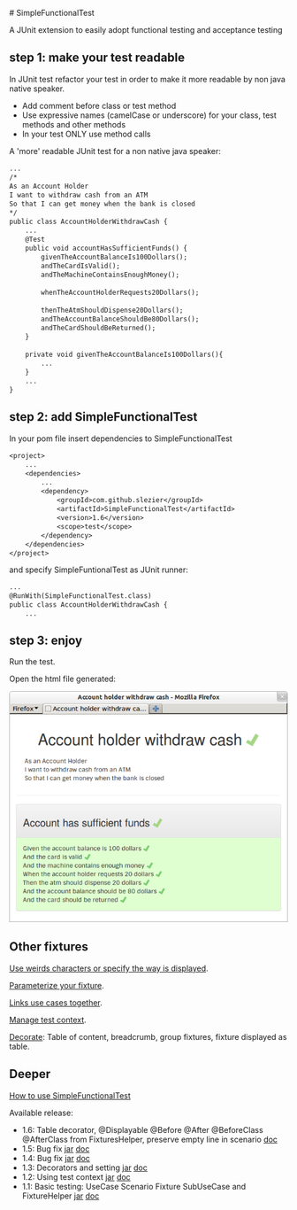 # SimpleFunctionalTest

A JUnit extension to easily adopt functional testing and acceptance testing

## step 1: make your test readable

In JUnit test refactor your test in order to make it more readable by non java native speaker.

* Add comment before class or test method
* Use expressive names (camelCase or underscore) for your class, test methods and other methods
* In your test ONLY use method calls

A 'more' readable JUnit test for a non native java speaker:

	...
	/*
	As an Account Holder
	I want to withdraw cash from an ATM
	So that I can get money when the bank is closed
	*/
	public class AccountHolderWithdrawCash {
		...
		@Test
		public void accountHasSufficientFunds() {
			givenTheAccountBalanceIs100Dollars();
			andTheCardIsValid();
			andTheMachineContainsEnoughMoney();

			whenTheAccountHolderRequests20Dollars();

			thenTheAtmShouldDispense20Dollars();
			andTheAccountBalanceShouldBe80Dollars();
			andTheCardShouldBeReturned();
		}

		private void givenTheAccountBalanceIs100Dollars(){
		    ...
		}
        ...
	}

## step 2: add SimpleFunctionalTest
In your pom file insert dependencies to SimpleFunctionalTest

	<project>
		...
		<dependencies>
			...
			<dependency>
				<groupId>com.github.slezier</groupId>
				<artifactId>SimpleFunctionalTest</artifactId>
				<version>1.6</version>
				<scope>test</scope>
			</dependency>
		</dependencies>
	</project>

and specify SimpleFuntionalTest as JUnit runner:

	...
	@RunWith(SimpleFunctionalTest.class)
	public class AccountHolderWithdrawCash {
		...

## step 3: enjoy
Run the test.

Open the html file generated:

![A simple acceptance test using SFT](./images/SimpleUseCase.png "A simple acceptance test using SFT")

## Other fixtures

[Use weirds characters or specify the way is displayed](./Text.md "Use weirds characters or specify the way is displayed").

[Parameterize your fixture](./ParameterizeFixture.md "Parameterize your fixture").

[Links use cases together](./LinksUseCases.md "Links use cases together").

[Manage test context](./ManageTestContext.md "Manage test context").

[Decorate](./Decorate.md "Decorate"): Table of content, breadcrumb, group fixtures, fixture displayed as table.

## Deeper
[How to use SimpleFunctionalTest](http://htmlpreview.github.io/?http://github.com/slezier/SimpleFunctionalTest/blob/master/target/sft-result/sft/integration/HowToUseSimpleFunctionalTest.html)

Available release:

- 1.6: Table decorator, @Displayable @Before @After @BeforeClass @AfterClass from FixturesHelper, preserve empty line in scenario  [doc](http://htmlpreview.github.io/?http://github.com/slezier/SimpleFunctionalTest/blob/SimpleFunctionalTest-1.6/target/sft-result/sft/integration/HowToUseSimpleFunctionalTest.html)
- 1.5: Bug fix [jar](search.maven.org/remotecontent?filepath=com/github/slezier/SimpleFunctionalTest/1.5/SimpleFunctionalTest-1.5.jar) [doc](http://htmlpreview.github.io/?http://github.com/slezier/SimpleFunctionalTest/blob/SimpleFunctionalTest-1.5/target/sft-result/sft/integration/HowToUseSimpleFunctionalTest.html)
- 1.4: Bug fix [jar](search.maven.org/remotecontent?filepath=com/github/slezier/SimpleFunctionalTest/1.4/SimpleFunctionalTest-1.4.jar) [doc](http://htmlpreview.github.io/?http://github.com/slezier/SimpleFunctionalTest/blob/SimpleFunctionalTest-1.4/target/sft-result/sft/integration/HowToUseSimpleFunctionalTest.html)
- 1.3: Decorators and setting [jar](search.maven.org/remotecontent?filepath=com/github/slezier/SimpleFunctionalTest/1.3/SimpleFunctionalTest-1.3.jar) [doc](http://htmlpreview.github.io/?http://github.com/slezier/SimpleFunctionalTest/blob/SimpleFunctionalTest-1.3/target/sft-result/sft/integration/HowToUseSimpleFunctionalTest.html)
- 1.2: Using test context [jar](search.maven.org/remotecontent?filepath=com/github/slezier/SimpleFunctionalTest/1.2/SimpleFunctionalTest-1.2.jar) [doc](http://htmlpreview.github.io/?http://github.com/slezier/SimpleFunctionalTest/blob/SimpleFunctionalTest-1.2/target/sft-result/sft/integration/HowToUseSimpleFunctionalTest.html)
- 1.1: Basic testing: UseCase Scenario Fixture SubUseCase and FixtureHelper [jar](search.maven.org/remotecontent?filepath=com/github/slezier/SimpleFunctionalTest/1.1/SimpleFunctionalTest-1.1.jar) [doc](http://htmlpreview.github.io/?http://github.com/slezier/SimpleFunctionalTest/blob/SimpleFunctionalTest-1.1/target/sft-result/sft/integration/HowToUseSimpleFunctionalTest.html)


